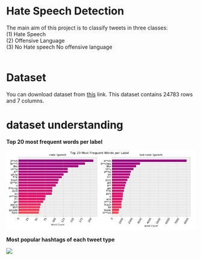 # Hate Speech Detection
The main aim of this project is to classify tweets in three classes:<br>
  (1) Hate Speech<br>
  (2) Offensive Language<br>
  (3) No Hate speech No offensive language<br><br>
# Dataset
You can download dataset from <a href='https://github.com/AdarshPal740/Twitter-Hate-Speech-Analysis-Against-Women/blob/master/twitter.csv'>this</a> link. This dataset contains 24783 rows and  7 columns.
# dataset understanding
<p><b>Top 20 most frequent words per label<b></p>
  <img src="/visualization/frequent_words.png"><br>
  <p><b>Most popular hashtags of each tweet type<b></p>
    <img src="/visualization/hastag">
  
  
